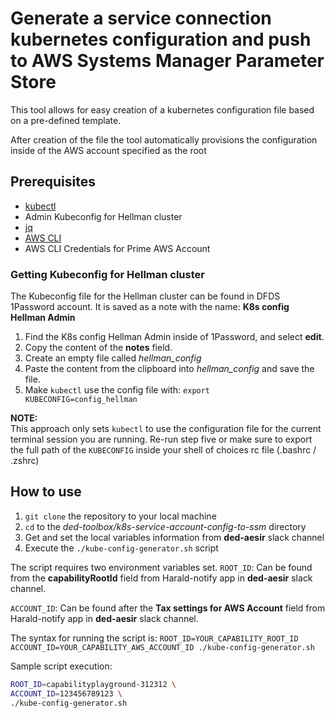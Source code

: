 # Generate a service connection kubernetes configuration and push to AWS Systems Manager Parameter Store
This tool allows for easy creation of a kubernetes configuration file based on a pre-defined template.

After creation of the file the tool automatically provisions the configuration inside of the AWS account specified as the root

## Prerequisites
* [kubectl](https://kubernetes.io/docs/tasks/tools/install-kubectl/)
* Admin Kubeconfig for Hellman cluster 
* [jq](https://stedolan.github.io/jq/)
* [AWS CLI](https://docs.aws.amazon.com/cli/latest/userguide/cli-chap-install.html)
* AWS CLI Credentials for Prime AWS Account

### Getting Kubeconfig for Hellman cluster
The Kubeconfig file for the Hellman cluster can be found in DFDS 1Password account.
It is saved as a note with the name: **K8s config Hellman Admin**

1. Find the K8s config Hellman Admin inside of 1Password, and select **edit**.
2. Copy the content of the **notes** field.
3. Create an empty file called *hellman_config*
4. Paste the content from the clipboard into *hellman_config* and save the file.
5. Make `kubectl` use the config file with: `export KUBECONFIG=config_hellman`

**NOTE:**  
This approach only sets `kubectl` to use the configuration file for the current terminal session you are running. Re-run step five or make sure to export the full path of the `KUBECONFIG` inside your shell of choices rc file (.bashrc / .zshrc)

## How to use

1. `git clone` the repository to your local machine
2. `cd` to the *ded-toolbox/k8s-service-account-config-to-ssm* directory
3. Get and set the local variables information from **ded-aesir** slack channel
4. Execute the `./kube-config-generator.sh` script

The script requires two environment variables set.
`ROOT_ID`: Can be found from the **capabilityRootId** field from Harald-notify app in **ded-aesir** slack channel.

`ACCOUNT_ID`: Can be found after the **Tax settings for AWS Account** field from Harald-notify app in **ded-aesir** slack channel. 

The syntax for running the script is:
`ROOT_ID=YOUR_CAPABILITY_ROOT_ID ACCOUNT_ID=YOUR_CAPABILITY_AWS_ACCOUNT_ID ./kube-config-generator.sh`

Sample script execution:
``` bash
ROOT_ID=capabilityplayground-312312 \
ACCOUNT_ID=123456789123 \
./kube-config-generator.sh
```